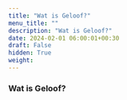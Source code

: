 ```yaml
---
title: "Wat is Geloof?"
menu_title: ""
description: "Wat is Geloof?"
date: 2024-02-01 06:00:01+00:30
draft: False
hidden: True
weight:
---
```

### Wat is Geloof?


